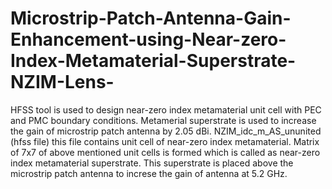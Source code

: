 # Microstrip-Patch-Antenna-Gain-Enhancement-using-Near-zero-Index-Metamaterial-Superstrate-NZIM-Lens-
HFSS tool is used to design near-zero index metamaterial unit cell with PEC and PMC boundary conditions.
Metamerial superstrate is used to increase the gain of microstrip patch antenna by 2.05 dBi.
NZIM_idc_m_AS_ununited (hfss file) this file contains unit cell of near-zero index metamaterial.
Matrix of 7x7 of above mentioned unit cells is formed which is called as near-zero index metamaterial superstrate.
This superstrate is placed above the microstrip patch antenna to increse the gain of antenna at 5.2 GHz.
